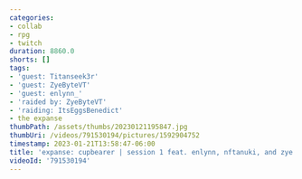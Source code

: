 ```yaml
---
categories:
- collab
- rpg
- twitch
duration: 8860.0
shorts: []
tags:
- 'guest: Titanseek3r'
- 'guest: ZyeByteVT'
- 'guest: enlynn_'
- 'raided by: ZyeByteVT'
- 'raiding: ItsEggsBenedict'
- the expanse
thumbPath: /assets/thumbs/20230121195847.jpg
thumbUri: /videos/791530194/pictures/1592904752
timestamp: 2023-01-21T13:58:47-06:00
title: 'expanse: cupbearer | session 1 feat. enlynn, nftanuki, and zye!'
videoId: '791530194'
---
```

